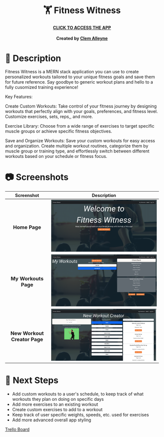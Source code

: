 <div align="center" id="header">

# 🏋️ Fitness Witness
#### [CLICK TO ACCESS THE APP](https://fitness-witness-633d35ffb601.herokuapp.com/) 
**Created by [Clem Alleyne](https://www.linkedin.com/in/clem-alleyne/)**

</div> 
 
# 📝 Description

Fitness Witness is a MERN stack application you can use to create personalized workouts tailored to your unique fitness goals and save them for future reference. Say goodbye to generic workout plans and hello to a fully cusomized training experience!

Key Features:

Create Custom Workouts: Take control of your fitness journey by designing workouts that perfectly align with your goals, preferences, and fitness level. Customize exercises, sets, reps,, and more.

Exercise Library: Choose from a wide range of exercises to target specific muscle groups or achieve specific fitness objectives.

Save and Organize Workouts: Save your custom workouts for easy access and organization. Create multiple workout routines, categorize them by muscle group or training type, and effortlessly switch between different workouts based on your schedule or fitness focus.


# 📷 Screenshots

| Screenshot | Description |
|------------ | ------------|
| <h3 align="center">Home Page</h3> | <img src="src/assets/images/HomePage.png" width="800">  
| <h3 align="center">My Workouts Page</h3> | <img src="src/assets/images/MyWorkoutsPage.png" width="800"> 
| <h3 align="center">New Workout Creator Page</h3> | <img src="src/assets/images/NewWorkoutCreator.png" width="800"> 


# 👞 Next Steps

- Add custom workouts to a user's schedule, to keep track of what workouts they plan on doing on specific days
- Add more exercises to an existing workout
- Create custom exercises to add to a workout
- Keep track of user specific weights, speeds, etc. used for exercises
- Add more advanced overall app styling

[Trello Board](https://trello.com/b/S42jjRky/fitness-witness)